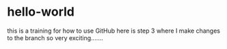 # hello-world
this is a training for how to use GitHub
here is step 3 where I make changes to the branch
so 
very exciting.......
